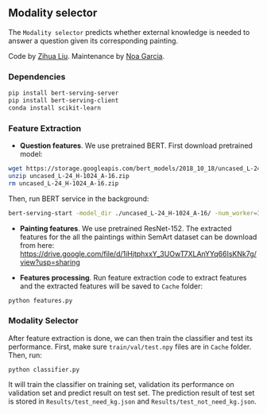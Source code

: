 ## Modality selector
The `Modality selector` predicts whether external knowledge is needed to answer a question given its corresponding painting. 

Code by [Zihua Liu](https://github.com/Zihua-Liu). Maintenance by [Noa Garcia](https://github.com/noagarcia).


### Dependencies

```bash
pip install bert-serving-server
pip install bert-serving-client
conda install scikit-learn
```


### Feature Extraction

- **Question features**. We use pretrained BERT. First download pretrained model:

```bash
wget https://storage.googleapis.com/bert_models/2018_10_18/uncased_L-24_H-1024_A-16.zip
unzip uncased_L-24_H-1024_A-16.zip
rm uncased_L-24_H-1024_A-16.zip
```

Then, run BERT service in the background:

```bash
bert-serving-start -model_dir ./uncased_L-24_H-1024_A-16/ -num_worker=1
```

- **Painting features**. We use pretrained ResNet-152. The extracted features for the all the paintings within SemArt dataset can be download from here:
https://drive.google.com/file/d/1iHjtphxxY_3UOwT7XLAnYYq66IsKNk7g/view?usp=sharing


- **Features processing**. Run feature extraction code to extract features and the extracted features will be saved to `Cache` folder:

```bash
python features.py
```


### Modality Selector

After feature extraction is done, we can then train the classifier and test its performance. First, make sure `train/val/test.npy` files are in `Cache` folder. Then, run:

```
python classifier.py
```

It will train the classifier on training set, validation its performance on validation set and predict result on test set. 
The prediction result of test set is stored in `Results/test_need_kg.json` and `Results/test_not_need_kg.json`.
